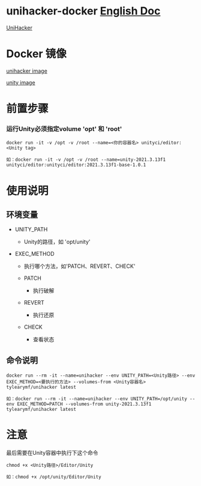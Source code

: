 # unihacker-docker [English Doc](https://github.com/tylearymf/unihacker-docker/blob/main/README_EN.md)

[UniHacker](https://github.com/tylearymf/UniHacker)

# Docker 镜像

[unihacker image](https://hub.docker.com/r/tylearymf/unihacker)

[unity image](https://hub.docker.com/r/unityci/editor)

# 前置步骤

### 运行Unity必须指定volume 'opt' 和 'root'

```
docker run -it -v /opt -v /root --name=<你的容器名> unityci/editor:<Unity tag>

如：docker run -it -v /opt -v /root --name=unity-2021.3.13f1 unityci/editor:unityci/editor:2021.3.13f1-base-1.0.1
```

# 使用说明

## 环境变量

* UNITY_PATH

  * Unity的路径，如 'opt/unity'

* EXEC_METHOD

  * 执行哪个方法，如'PATCH、REVERT、CHECK'

  * PATCH
    * 执行破解

  * REVERT
    * 执行还原

  * CHECK
    * 查看状态

## 命令说明

```
docker run --rm -it --name=unihacker --env UNITY_PATH=<Unity路径> --env EXEC_METHOD=<要执行的方法> --volumes-from <Unity容器名> tylearymf/unihacker latest

如：docker run --rm -it --name=unihacker --env UNITY_PATH=/opt/unity --env EXEC_METHOD=PATCH --volumes-from unity-2021.3.13f1 tylearymf/unihacker latest
```

# 注意

最后需要在Unity容器中执行下这个命令

```
chmod +x <Unity路径>/Editor/Unity

如：chmod +x /opt/unity/Editor/Unity
```



